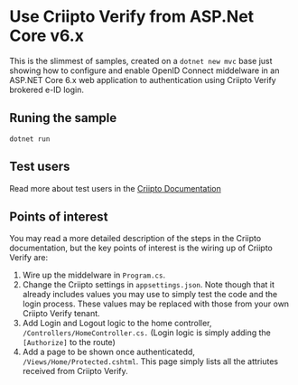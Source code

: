 # Use Criipto Verify from ASP.Net Core v6.x

This is the slimmest of samples, created on a `dotnet new mvc` base just showing how to configure and enable OpenID Connect middelware in an ASP.NET Core 6.x web application to authentication using Criipto Verify brokered e-ID login.

## Runing the sample

`dotnet run`

## Test users

Read more about test users in the [Criipto Documentation](https://docs.criipto.com/verify/e-ids/)

## Points of interest

You may read a more detailed description of the steps in the Criipto documentation, but the key points of interest is the wiring up of Criipto Verify are:

1. Wire up the middelware in `Program.cs`. 
2. Change the Criipto settings in `appsettings.json`. Note though that it already includes values you may use to simply test the code and the login process. These values may be replaced with those from your own Criipto Verify tenant.
3. Add Login and Logout logic to the home controller, `/Controllers/HomeController.cs.` (Login logic is simply adding the `[Authorize]` to the route)
4. Add a page to be shown once authenticatedd, `/Views/Home/Protected.cshtml`. This page simply lists all the attriutes received from Criipto Verify.
